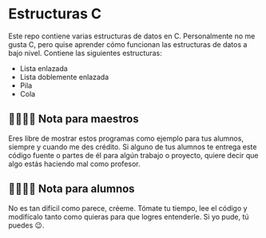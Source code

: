 # Estructuras C

Este repo contiene varias estructuras de datos en C. Personalmente no me gusta C, pero quise aprender cómo funcionan las estructuras de datos a bajo nivel. Contiene las siguientes estructuras:

- Lista enlazada
- Lista doblemente enlazada
- Pila
- Cola

## 👨‍🏫👩‍🏫 Nota para maestros

Eres libre de mostrar estos programas como ejemplo para tus alumnos, siempre y cuando me des crédito.
Si alguno de tus alumnos te entrega este código fuente o partes de él para algún trabajo o proyecto, quiere decir que algo estás haciendo mal como profesor.

## 👨‍🎓👩‍🎓 Nota para alumnos

No es tan difícil como parece, créeme. Tómate tu tiempo, lee el código y modifícalo tanto como quieras para que logres entenderle. Si yo pude, tú puedes 😉.
